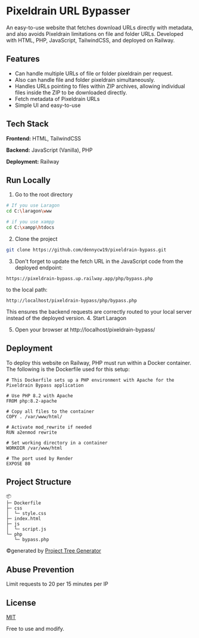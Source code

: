
# Pixeldrain URL Bypasser

An easy-to-use website that fetches download URLs directly with metadata, and also avoids Pixeldrain limitations on file and folder URLs.  Developed with HTML, PHP, JavaScript, TailwindCSS, and deployed on Railway.


## Features

- Can handle multiple URLs of file or folder pixeldrain per request.
- Also can handle file and folder pixeldrain simultaneously.
- Handles URLs pointing to files within ZIP archives, allowing individual files inside the ZIP to be downloaded directly.
- Fetch metadata of Pixeldrain URLs
- Simple UI and easy-to-use


## Tech Stack

**Frontend:** HTML, TailwindCSS

**Backend:** JavaScript (Vanilla), PHP

**Deployment:** Railway


## Run Locally

1. Go to the root directory

```bash
# If you use Laragon
cd C:\laragon\www

# if you use xampp
cd C:\xampp\htdocs
```

2. Clone the project

```bash
git clone https://github.com/dennycw19/pixeldrain-bypass.git
```
3. Don't forget to update the fetch URL in the JavaScript code from the deployed endpoint:
```
https://pixeldrain-bypass.up.railway.app/php/bypass.php
```
to the local path:
```
http://localhost/pixeldrain-bypass/php/bypass.php
```
This ensures the backend requests are correctly routed to your local server instead of the deployed version.
4. Start Laragon

5. Open your browser at http://localhost/pixeldrain-bypass/


## Deployment

To deploy this website on Railway, PHP must run within a Docker container. The following is the Dockerfile used for this setup:

```
# This Dockerfile sets up a PHP environment with Apache for the Pixeldrain Bypass application

# Use PHP 8.2 with Apache
FROM php:8.2-apache

# Copy all files to the container
COPY . /var/www/html/

# Activate mod_rewrite if needed
RUN a2enmod rewrite

# Set working directory in a container
WORKDIR /var/www/html

# The port used by Render
EXPOSE 80
```


## Project Structure

```
📦 
├─ Dockerfile
├─ css
│  └─ style.css
├─ index.html
├─ js
│  └─ script.js
└─ php
   └─ bypass.php
```
©generated by [Project Tree Generator](https://woochanleee.github.io/project-tree-generator)
## Abuse Prevention

Limit requests to 20 per 15 minutes per IP
## License

[MIT](https://choosealicense.com/licenses/mit/)

Free to use and modify.

